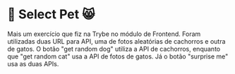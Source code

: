 # 🐶 Select Pet 😸
Mais um exercício que fiz na Trybe no módulo de Frontend. Foram utilizadas duas URL para API, uma de fotos aleatórias de cachorros e outra de gatos. O botão "get random dog" utiliza a API de cachorros, enquanto que "get random cat" usa a API de fotos de gatos. Já o botão "surprise me" usa as duas APIs.
